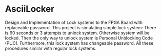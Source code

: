 # AsciiLocker
 Design and Implementation of Lock systems to the FPGA Board with replaceable password.
This project is simulating simple lock system: There is 60 seconds or 3 attempts to unlock system. Otherwise system will be locked. 
Then the only way to unlock system is Personal Unblocking Code (PUC). 
Furthermore, this lock system has changeable password. All these procedures similar with regular lock systems.
